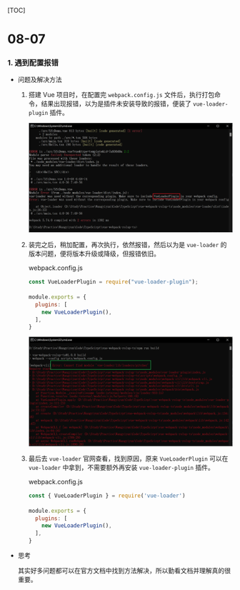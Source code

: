 [TOC]

# 08-07

### 1. 遇到配置报错

* 问题及解决方法

  1. 搭建 Vue 项目时，在配置完 `webpack.config.js` 文件后，执行打包命令，结果出现报错，以为是插件未安装导致的报错，便装了 `vue-loader-plugin` 插件。

     ![Snipaste_2022-08-07_12-06-10](images/Snipaste_2022-08-07_12-06-10.png)

  2. 装完之后，稍加配置，再次执行，依然报错，然后以为是 `vue-loader` 的版本问题，便将版本升级或降级，但报错依旧。

     webpack.config.js

     ```js
     const VueLoaderPlugin = require("vue-loader-plugin");
     
     module.exports = {
       plugins: [
         new VueLoaderPlugin(),
       ],
     }
     ```

     ![image-20220807121304946](images/image-20220807121304946.png)

  3. 最后去 `vue-loader` 官网查看，找到原因，原来 `VueLoaderPlugin` 可以在 `vue-loader` 中拿到，不需要额外再安装 `vue-loader-plugin` 插件。

     webpack.config.js

     ```js
     const { VueLoaderPlugin } = require('vue-loader')
     
     module.exports = {
       plugins: [
         new VueLoaderPlugin(),
       ],
     }
     ```

- 思考

  其实好多问题都可以在官方文档中找到方法解决，所以勤看文档并理解真的很重要。